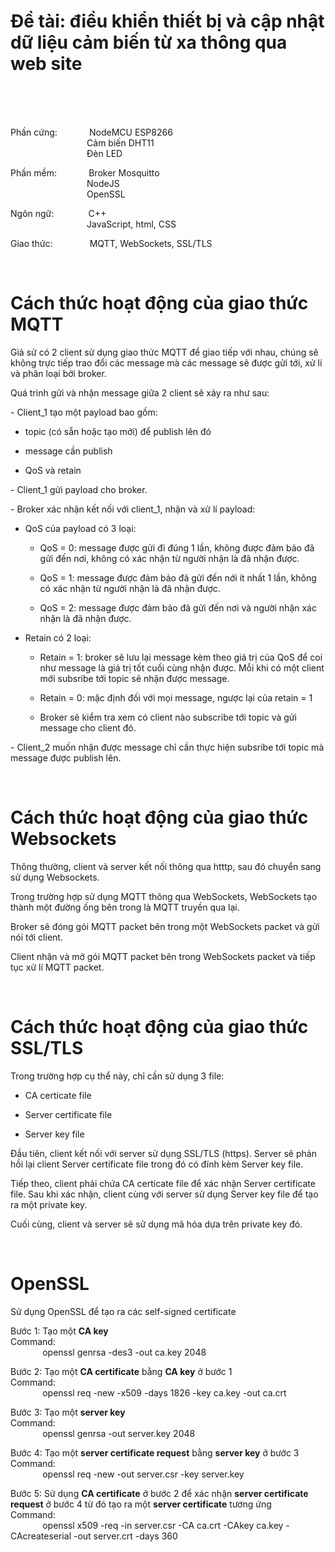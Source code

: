 # **Đề tài: điều khiển thiết bị và cập nhật dữ liệu cảm biến từ xa thông qua web site**
<br/>
<br/>
<br/>

Phần cứng:&nbsp;&nbsp;&nbsp;&nbsp;&nbsp;&nbsp;&nbsp;&nbsp;&nbsp;&nbsp;&nbsp;&nbsp;&nbsp;NodeMCU ESP8266  
&nbsp;&nbsp;&nbsp;&nbsp;&nbsp;&nbsp;&nbsp;&nbsp;&nbsp;&nbsp;&nbsp;&nbsp;&nbsp;&nbsp;&nbsp;&nbsp;&nbsp;&nbsp;&nbsp;&nbsp;&nbsp;&nbsp;&nbsp;&nbsp;&nbsp;&nbsp;&nbsp;&nbsp;&nbsp;&nbsp;&nbsp;Cảm biến DHT11  
&nbsp;&nbsp;&nbsp;&nbsp;&nbsp;&nbsp;&nbsp;&nbsp;&nbsp;&nbsp;&nbsp;&nbsp;&nbsp;&nbsp;&nbsp;&nbsp;&nbsp;&nbsp;&nbsp;&nbsp;&nbsp;&nbsp;&nbsp;&nbsp;&nbsp;&nbsp;&nbsp;&nbsp;&nbsp;&nbsp;&nbsp;Đèn LED

Phần mềm:&nbsp;&nbsp;&nbsp;&nbsp;&nbsp;&nbsp;&nbsp;&nbsp;&nbsp;&nbsp;&nbsp;&nbsp;&nbsp;Broker Mosquitto  
&nbsp;&nbsp;&nbsp;&nbsp;&nbsp;&nbsp;&nbsp;&nbsp;&nbsp;&nbsp;&nbsp;&nbsp;&nbsp;&nbsp;&nbsp;&nbsp;&nbsp;&nbsp;&nbsp;&nbsp;&nbsp;&nbsp;&nbsp;&nbsp;&nbsp;&nbsp;&nbsp;&nbsp;&nbsp;&nbsp;&nbsp;NodeJS  
&nbsp;&nbsp;&nbsp;&nbsp;&nbsp;&nbsp;&nbsp;&nbsp;&nbsp;&nbsp;&nbsp;&nbsp;&nbsp;&nbsp;&nbsp;&nbsp;&nbsp;&nbsp;&nbsp;&nbsp;&nbsp;&nbsp;&nbsp;&nbsp;&nbsp;&nbsp;&nbsp;&nbsp;&nbsp;&nbsp;&nbsp;OpenSSL

Ngôn ngữ:&nbsp;&nbsp;&nbsp;&nbsp;&nbsp;&nbsp;&nbsp;&nbsp;&nbsp;&nbsp;&nbsp;&nbsp;&nbsp;&nbsp;C++  
&nbsp;&nbsp;&nbsp;&nbsp;&nbsp;&nbsp;&nbsp;&nbsp;&nbsp;&nbsp;&nbsp;&nbsp;&nbsp;&nbsp;&nbsp;&nbsp;&nbsp;&nbsp;&nbsp;&nbsp;&nbsp;&nbsp;&nbsp;&nbsp;&nbsp;&nbsp;&nbsp;&nbsp;&nbsp;&nbsp;&nbsp;JavaScript, html, CSS

Giao thức:&nbsp;&nbsp;&nbsp;&nbsp;&nbsp;&nbsp;&nbsp;&nbsp;&nbsp;&nbsp;&nbsp;&nbsp;&nbsp;&nbsp;&nbsp;MQTT, WebSockets, SSL/TLS

<br/>

# **Cách thức hoạt động của giao thức MQTT**
Giả sử có 2 client sử dụng giao thức MQTT để giao tiếp với nhau, chúng sẽ không trực tiếp trao đổi các message mà các message sẽ được gửi tới, xử lí và phân loại bởi broker.

Quá trình gửi và nhận message giữa 2 client sẽ xảy ra như sau: 

\- Client_1 tạo một payload bao gồm:

- topic (có sẵn hoặc tạo mới) để publish lên đó

- message cần publish

- QoS và retain

\- Client_1 gửi payload cho broker.

\- Broker xác nhận kết nối với client\_1, nhận và xử lí payload:

- QoS của payload có 3 loại:

  - QoS = 0: message được gửi đi đúng 1 lần, không được đảm bảo đã gửi đến nơi, không có xác nhận từ người nhận là đã nhận được.

  - QoS = 1: message được đảm bảo đã gửi đến nới ít nhất 1 lần, không có xác nhận từ người nhận là đã nhận được.

  - QoS = 2: message được đảm bảo đã gửi đến nơi và người nhận xác nhận là đã nhận được.

- Retain có 2 loại:

  - Retain = 1: broker sẽ lưu lại message kèm theo giá trị của QoS để coi như message là giá trị tốt cuối cùng nhận được. Mỗi khi có một client mới subsribe tới topic sẽ nhận được message.

  - Retain = 0: mặc định đối với mọi message, ngược lại của retain = 1

  - Broker sẽ kiểm tra xem có client nào subscribe tới topic và gửi message cho client đó.

\- Client_2 muốn nhận được message chỉ cần thực hiện subsribe tới topic mà message được publish lên.

<br/>

# **Cách thức hoạt động của giao thức Websockets**
Thông thường, client và server kết nối thông qua htttp, sau đó chuyển sang sử dụng Websockets.

Trong trường hợp sử dụng MQTT thông qua WebSockets, WebSockets tạo thành một đường ống bên trong là MQTT truyền qua lại.

Broker sẽ đóng gói MQTT packet bên trong một WebSockets packet và gửi nói tới client.

Client nhận và mở gói MQTT packet bên trong WebSockets packet và tiếp tục xử lí MQTT packet.

<br/>

# **Cách thức hoạt động của giao thức SSL/TLS**
Trong trường hợp cụ thể này, chỉ cần sử dụng 3 file:

- CA certicate file

- Server certificate file

- Server key file

Đầu tiên, client kết nối với server sử dụng SSL/TLS (https). Server sẽ phản hồi lại client Server certificate file trong đó có đính kèm Server key file.  

Tiếp theo, client phải chứa CA certicate file để xác nhận Server certificate file. Sau khi xác nhận, client cùng với server sử dụng Server key file để tạo ra một private key.  

Cuối cùng, client và server sẽ sử dụng mã hóa dựa trên private key đó.

<br/>

# **OpenSSL**  
Sử dụng OpenSSL để tạo ra các self-signed certificate  
  
Bước 1: Tạo một **CA key**  
Command:  
&nbsp;&nbsp;&nbsp;&nbsp;&nbsp;&nbsp;&nbsp;&nbsp;&nbsp;&nbsp;&nbsp;&nbsp;&nbsp;openssl genrsa -des3 -out ca.key 2048  
  
Bước 2: Tạo một **CA certificate** bằng **CA key** ở bước 1  
Command:  
&nbsp;&nbsp;&nbsp;&nbsp;&nbsp;&nbsp;&nbsp;&nbsp;&nbsp;&nbsp;&nbsp;&nbsp;&nbsp;openssl req -new -x509 -days 1826 -key ca.key -out ca.crt  
  
Bước 3: Tạo một **server key**  
Command:  
&nbsp;&nbsp;&nbsp;&nbsp;&nbsp;&nbsp;&nbsp;&nbsp;&nbsp;&nbsp;&nbsp;&nbsp;&nbsp;openssl genrsa -out server.key 2048  
  
Bước 4: Tạo một **server certificate request** bằng **server key** ở bước 3  
Command:  
&nbsp;&nbsp;&nbsp;&nbsp;&nbsp;&nbsp;&nbsp;&nbsp;&nbsp;&nbsp;&nbsp;&nbsp;&nbsp;openssl req -new -out server.csr -key server.key  
  
Bước 5: Sử dụng **CA certificate** ở bước 2 để xác nhận **server certificate request** ở bước 4 từ đó tạo ra một **server certificate** tương ứng  
Command:  
&nbsp;&nbsp;&nbsp;&nbsp;&nbsp;&nbsp;&nbsp;&nbsp;&nbsp;&nbsp;&nbsp;&nbsp;&nbsp;openssl x509 -req -in server.csr -CA ca.crt -CAkey ca.key -CAcreateserial -out server.crt -days 360
